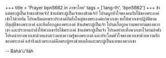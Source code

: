 +++
title = 'Prayer bpn5662 in ภาษาไทย'
tags = ['lang-th', 'bpn5662']
+++
ข้าแต่พระผู้เป็นเจ้าของข้าพเจ้า! ข้าแต่พระผู้เป็นเจ้าของข้าพเจ้า! โปรดผูกหัวใจของคนรับใช้ของพระองค์เข้าไว้ด้วยกัน โปรดเปิดเผยพระประสงค์อันยิ่งใหญ่ของพระองค์แก่พวกเขา ขอให้พวกเขาปฏิบัติตามบัญญัติของพระองค์ และยึดถือกฎของพระองค์ ข้าแต่พระผู้เป็นเจ้า โปรดเกื้อกูลความพยายามของพวกเขา และประทานกำลังให้พวกเขารับใช้พระองค์ ข้าแต่พระผู้เป็นเจ้า โปรดอย่าละทิ้งพวกเขาไว้ตามลำพัง โปรดนำทางพวกเขาด้วยแสงสว่างแห่งความรู้ของพระองค์ และประโลมหัวใจของพวกเขาด้วยความรักของพระองค์ แท้จริงแล้วพระองค์คือพระผู้ทรงช่วยเหลือและพระผู้เป็นนายของพวกเขา

-- Bahá'u'lláh
